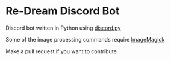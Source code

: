 # Re-Dream Discord Bot
Discord bot written in Python using [discord.py](https://github.com/Rapptz/discord.py)

Some of the image processing commands require [ImageMagick](http://www.imagemagick.org/script/download.php)

Make a pull request if you want to contribute.
